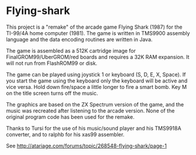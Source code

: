 # Flying-shark

This project is a "remake" of the arcade game Flying Shark (1987) for the TI-99/4A home computer (1981). The game is written in TMS9900 assembly language and the data encoding routines are written in Java.

The game is assembled as a 512K cartridge image for FinalGROM99/UberGROM/red boards and requires a 32K RAM expansion. It will not run from FlashROM99 or disk.

The game can be played using joystick 1 or keyboard (S, D, E, X, Space). If you start the game using the keyboard only the keyboard will be active and vice versa. Hold down fire/space a little longer to fire a smart bomb. Key M on the title screen turns off the music.

The graphics are based on the ZX Spectrum version of the game, and the music was  recreated after listening to the arcade version. None of the original program code has been used for the remake.

Thanks to Tursi for the use of his music/sound player and his TMS9918A converter, and to ralphb for his xas99 assembler.

See http://atariage.com/forums/topic/268548-flying-shark/page-1